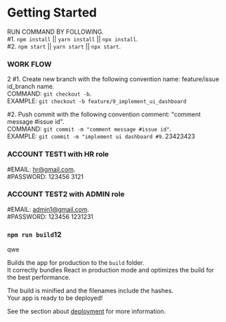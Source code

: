 # Getting Started

RUN COMMAND BY FOLLOWING.\
#1. `npm install` || `yarn install` || `npx install`.\
#2. `npm start` || `yarn start` || `npx start`.

### WORK FLOW
2
#1. Create new branch with the following convention name: feature/issue id_branch name.\
COMMAND: `git checkout -b`.\
EXAMPLE: `git checkout -b feature/9_implement_ui_dashboard`

#2. Push commit with the following convention comment: "comment message #issue id".\
COMMAND: `git commit -m "comment message #issue id"`.\
EXAMPLE: `git commit -m "implement ui dashboard #9`.
23423423
### ACCOUNT TEST1 with HR role

#EMAIL: hr@gmail.com.\
#PASSWORD: 123456
3121
### ACCOUNT TEST2 with ADMIN role
#EMAIL: admin1@gmail.com.\
#PASSWORD: 123456
1231231
### `npm run build`12
qwe

Builds the app for production to the `build` folder.\
It correctly bundles React in production mode and optimizes the build for the best performance.


The build is minified and the filenames include the hashes.\
Your app is ready to be deployed!

See the section about [deployment](https://facebook.github.io/create-react-app/docs/deployment) for more information.
